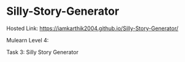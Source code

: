 # Silly-Story-Generator

Hosted Link: https://iamkarthik2004.github.io/Silly-Story-Generator/

Mulearn Level 4:

Task 3: Silly Story Generator 
